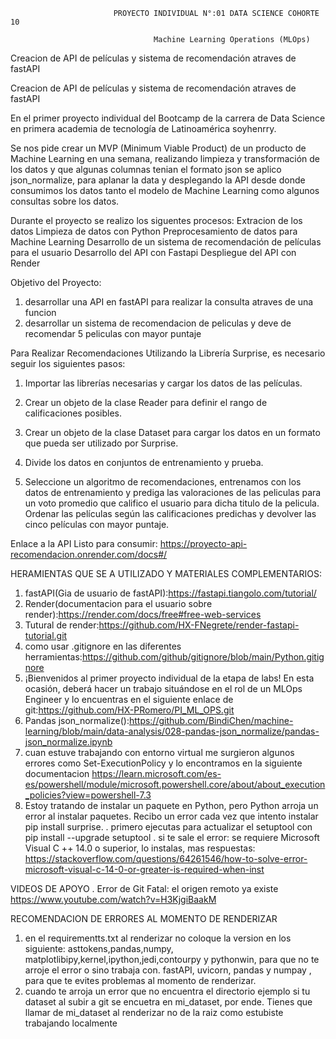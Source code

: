

                           PROYECTO INDIVIDUAL N°:01 DATA SCIENCE COHORTE 10

                                    Machine Learning Operations (MLOps)

Creacion de API de películas y sistema de recomendación atraves de fastAPI

Creacion de API de películas y sistema de recomendación atraves de fastAPI

En el primer proyecto individual del Bootcamp de la carrera de  Data Science en primera academia de tecnología de Latinoamérica soyhenrry.

Se nos pide crear un MVP (Minimum Viable Product) de un producto de Machine Learning en una semana, realizando limpieza y transformación de los datos y que algunas columnas tenian el formato json se aplico json_normalize, para aplanar la data y desplegando la API desde donde consumimos los datos tanto el modelo de Machine Learning como algunos consultas sobre los datos.

Durante el proyecto se realizo los siguentes procesos:
Extracion de los datos
Limpieza de datos con Python
Preprocesamiento de datos para Machine Learning
Desarrollo de un sistema de recomendación de películas para el usuario
Desarrollo del API con Fastapi
Despliegue del API con Render

 Objetivo del Proyecto:
1. desarrollar una API en fastAPI para realizar la consulta atraves de una funcion
2. desarrollar un sistema de recomendacion de peliculas y deve de recomendar 5 peliculas con mayor puntaje

Para Realizar Recomendaciones Utilizando la Librería Surprise, es necesario seguir los siguientes pasos:

1. Importar las librerías necesarias y cargar los datos de las películas.

2. Crear un objeto de la clase Reader para definir el rango de calificaciones posibles.

3. Crear un objeto de la clase Dataset para cargar los datos en un formato que pueda ser utilizado por Surprise.

4. Divide los datos en conjuntos de entrenamiento y prueba.

5. Seleccione un algoritmo de recomendaciones, entrenamos con los datos de entrenamiento y prediga las valoraciones de las peliculas para un voto promedio que califico el usuario para dicha titulo de la pelicula.
Ordenar las películas según las calificaciones predichas y devolver las cinco películas con mayor puntaje.

Enlace a la API Listo para consumir: https://proyecto-api-recomendacion.onrender.com/docs#/

HERAMIENTAS QUE SE A UTILIZADO Y MATERIALES COMPLEMENTARIOS:

1. fastAPI(Gia de usuario de fastAPI):https://fastapi.tiangolo.com/tutorial/
2. Render(documentacion para el usuario sobre render):https://render.com/docs/free#free-web-services
3. Tutural de render:https://github.com/HX-FNegrete/render-fastapi-tutorial.git
4. como usar .gitignore en las diferentes herramientas:https://github.com/github/gitignore/blob/main/Python.gitignore 
5. ¡Bienvenidos al primer proyecto individual de la etapa de labs! En esta ocasión, deberá hacer un trabajo situándose en el rol de un MLOps Engineer y lo encuentras en el siguiente enlace de git:https://github.com/HX-PRomero/PI_ML_OPS.git
6. Pandas json_normalize():https://github.com/BindiChen/machine-learning/blob/main/data-analysis/028-pandas-json_normalize/pandas-json_normalize.ipynb
7. cuan estuve trabajando con entorno virtual me surgieron algunos errores como Set-ExecutionPolicy y lo encontramos en la siguiente 
   documentacion https://learn.microsoft.com/es-es/powershell/module/microsoft.powershell.core/about/about_execution_policies?view=powershell-7.3
 8. Estoy tratando de instalar un paquete en Python, pero Python arroja un error al instalar paquetes. Recibo un error cada vez que intento instalar pip install surprise.
  . primero ejecutas para actualizar el setuptool con pip install --upgrade setuptool
  . si te sale el error: se requiere Microsoft Visual C ++ 14.0 o superior, lo instalas, mas respuestas: https://stackoverflow.com/questions/64261546/how-to-solve-error-microsoft-visual-c-14-0-or-greater-is-required-when-inst 
   
   VIDEOS DE APOYO
   . Error de Git Fatal: el origen remoto ya existe https://www.youtube.com/watch?v=H3KjgiBaakM
   
   RECOMENDACION DE ERRORES AL MOMENTO DE RENDERIZAR 
   1. en el requirementts.txt al renderizar no coloque la version en los siguiente:
     asttokens,pandas,numpy, matplotlibipy,kernel,ipython,jedi,contourpy y pythonwin, para que no te arroje el error o sino trabaja con.
     fastAPI, uvicorn, pandas y numpay , para que te evites problemas al momento de renderizar.
   2. cuando te arroja un error que no encuentra el directorio ejemplo si tu dataset al subir a git se encuetra en mi_dataset, por ende.
    Tienes que llamar de mi_dataset al renderizar no de la raiz como estubiste trabajando localmente  


